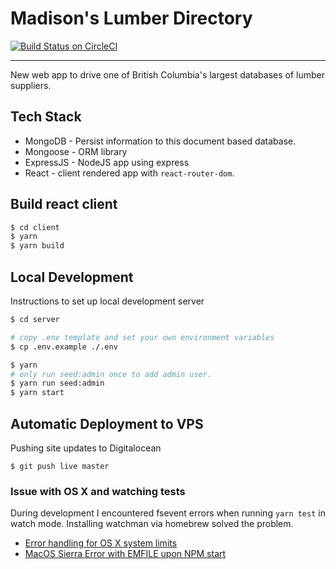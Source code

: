 # Madison's Lumber Directory

[![Build Status on CircleCI](https://circleci.com/gh/adriandgr/madison-lumber.svg?style=shield)](https://circleci.com/gh/adriandgr/madison-lumber)

* * *

New web app to drive one of British Columbia's largest databases of lumber suppliers.


## Tech Stack

- MongoDB - Persist information to this document based database.
- Mongoose - ORM library
- ExpressJS - NodeJS app using express
- React - client rendered app with `react-router-dom`.


## Build react client

```bash
$ cd client
$ yarn
$ yarn build
```

## Local Development

Instructions to set up local development server

```bash
$ cd server

# copy .env template and set your own environment variables
$ cp .env.example ./.env

$ yarn
# only run seed:admin once to add admin user.
$ yarn run seed:admin
$ yarn start
```


## Automatic Deployment to VPS

Pushing site updates to Digitalocean

```
$ git push live master
```

### Issue with OS X and watching tests

During development I encountered fsevent errors when running `yarn test` in watch mode. Installing watchman via homebrew solved the problem.

- [Error handling for OS X system limits](https://github.com/strongloop/fsevents/issues/42)
- [MacOS Sierra Error with EMFILE upon NPM start](https://github.com/facebook/react-native/issues/10028)